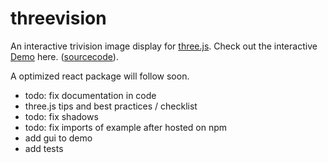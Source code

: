 # threevision
An interactive trivision image display for [three.js]("https://threejs.org").
Check out the interactive [Demo](https://foxinsox.github.io/threevision/example/) here. ([sourcecode](./example/index.html)).

A optimized react package will follow soon.

* todo: fix documentation in code
* three.js tips and best practices / checklist
* todo: fix shadows
* todo: fix imports of example after hosted on npm
* add gui to demo
* add tests